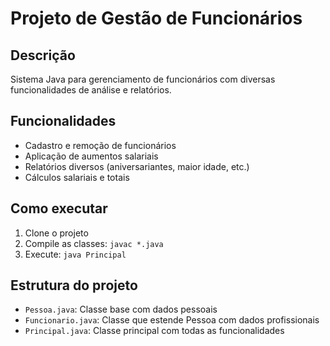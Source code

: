 # Projeto de Gestão de Funcionários

## Descrição
Sistema Java para gerenciamento de funcionários com diversas funcionalidades de análise e relatórios.

## Funcionalidades
- Cadastro e remoção de funcionários
- Aplicação de aumentos salariais
- Relatórios diversos (aniversariantes, maior idade, etc.)
- Cálculos salariais e totais

## Como executar
1. Clone o projeto
2. Compile as classes: `javac *.java`
3. Execute: `java Principal`

## Estrutura do projeto
- `Pessoa.java`: Classe base com dados pessoais
- `Funcionario.java`: Classe que estende Pessoa com dados profissionais
- `Principal.java`: Classe principal com todas as funcionalidades
